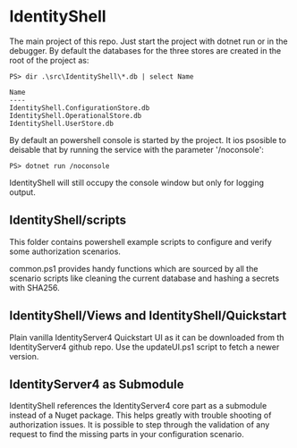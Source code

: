 ﻿# IdentityShell

The main project of this repo. Just start the project with dotnet run or in the debugger. 
By default the databases for the three stores are created in the root of the project as:

```
PS> dir .\src\IdentityShell\*.db | select Name

Name
----
IdentityShell.ConfigurationStore.db
IdentityShell.OperationalStore.db
IdentityShell.UserStore.db
```

By default an powershell console is started by the project. It ios psosible to deisable that by running the service with the parameter '/noconsole':

```
PS> dotnet run /noconsole
```

IdentityShell will still occupy the console window but only for logging output.


## IdentityShell/scripts

This folder contains powershell example scripts to configure and verify some authorization scenarios.

common.ps1 provides handy functions which are sourced by all the scenario scripts like cleaning the current database and hashing a secrets with SHA256.

## IdentityShell/Views and IdentityShell/Quickstart

Plain vanilla IdentityServer4 Quickstart UI as it can be downloaded from th IdentityServer4 github repo. 
Use the updateUI.ps1 script to fetch a newer version.

## IdentityServer4 as Submodule 

IdentityShell references the IdentityServer4 core part as a submodule instead of a Nuget package. This helps greatly with trouble shooting of authorization issues. 
It is possible to step through the validation of any request to find the missing parts in your configuration scenario. 



